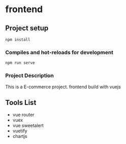 # frontend

## Project setup
```
npm install
```

### Compiles and hot-reloads for development
```
npm run serve
```

### Project Description
This is a E-commerce project. frontend build with vuejs

## Tools List
- vue router
- vuex
- vue sweetalert
- vuetify
- chartjs